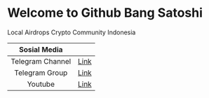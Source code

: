 # Welcome to Github Bang Satoshi 
Local Airdrops Crypto Community Indonesia

| Sosial Media  | |
| :------------: | :------------: |
| Telegram Channel  | [Link](https://t.me/BangSatoshi "Link")  |
| Telegram Group  | [Link](https://t.me/BangSatoshiGroup "Link")  |
|  Youtube | [Link](https://youtube.com/@BangSatoshi "Link")  |
</p>

